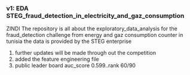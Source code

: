 ### v1: EDA STEG_fraud_detection_in_electricity_and_gaz_consumption
ZINDI The repository is all about the exploratory_data_analysis for the fraud_detection challenge from energy and gaz consumption counter in tunisia the data is provided by the STEG enterprise
1. further updates will be made through out the competition
2. added the feature engineering file 
3. public leader board auc_score 0.599..rank 60/90 

